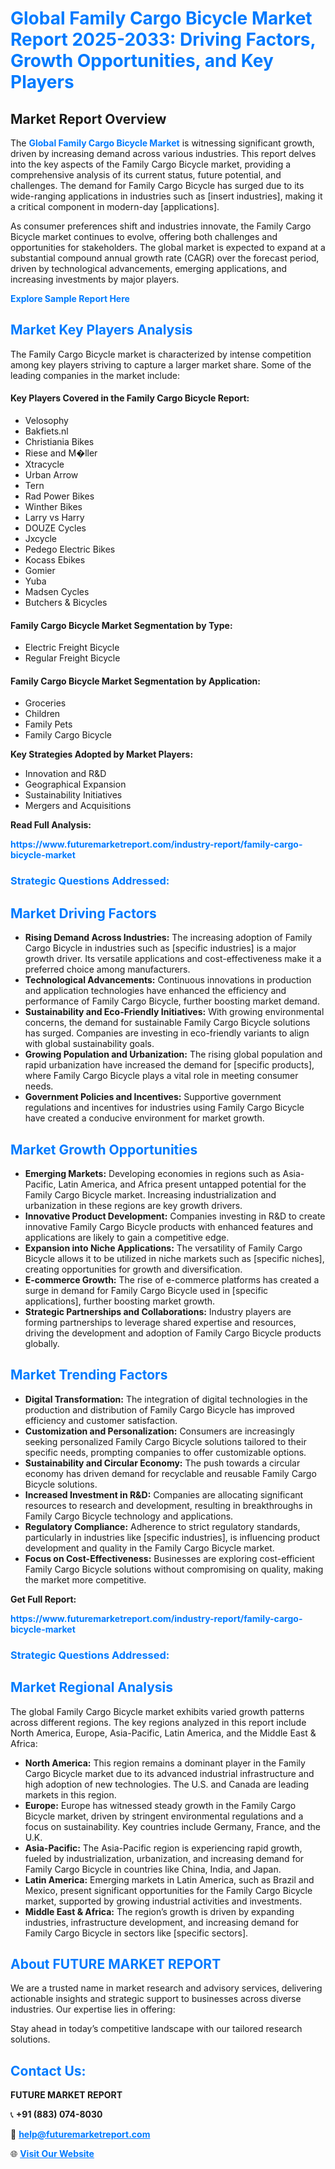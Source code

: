 <h1 style="color: #007BFF;">Global Family Cargo Bicycle Market Report 2025-2033: Driving Factors, Growth Opportunities, and Key Players</h1>

<section id="overview">
<h2>Market Report Overview</h2>
<p>The <a href="https://www.futuremarketreport.com/industry-report/family-cargo-bicycle-market" style="color: #007BFF; text-decoration: none;"><strong>Global Family Cargo Bicycle Market</strong></a> is witnessing significant growth, driven by increasing demand across various industries. This report delves into the key aspects of the Family Cargo Bicycle market, providing a comprehensive analysis of its current status, future potential, and challenges. The demand for Family Cargo Bicycle has surged due to its wide-ranging applications in industries such as [insert industries], making it a critical component in modern-day [applications].</p>
<p>As consumer preferences shift and industries innovate, the Family Cargo Bicycle market continues to evolve, offering both challenges and opportunities for stakeholders. The global market is expected to expand at a substantial compound annual growth rate (CAGR) over the forecast period, driven by technological advancements, emerging applications, and increasing investments by major players.</p>
</section>

<section id="overview">
<p><a href="https://www.futuremarketreport.com/request-sample/reportId=126210" style="color: #007BFF; text-decoration: none;"><strong>Explore Sample Report Here</strong></a></p>
</section>

<section id="key-players">
<h2 style="color: #007BFF;">Market Key Players Analysis</h2>
<p>The Family Cargo Bicycle market is characterized by intense competition among key players striving to capture a larger market share. Some of the leading companies in the market include:</p>
<h4>Key Players Covered in the Family Cargo Bicycle Report:</h4>
<ul><li>Velosophy</li><li>Bakfiets.nl</li><li>Christiania Bikes</li><li>Riese and M�ller</li><li>Xtracycle</li><li>Urban Arrow</li><li>Tern</li><li>Rad Power Bikes</li><li>Winther Bikes</li><li>Larry vs Harry</li><li>DOUZE Cycles</li><li>Jxcycle</li><li>Pedego Electric Bikes</li><li>Kocass Ebikes</li><li>Gomier</li><li>Yuba</li><li>Madsen Cycles</li><li>Butchers &amp; Bicycles</li></ul>
<h4>Family Cargo Bicycle Market Segmentation by Type:</h4>
<ul><li>Electric Freight Bicycle</li><li>Regular Freight Bicycle</li></ul>

<h4>Family Cargo Bicycle Market Segmentation by Application:</h4>
<ul><li>Groceries</li><li>Children</li><li>Family Pets</li><li>Family Cargo Bicycle</li></ul>
<p><strong>Key Strategies Adopted by Market Players:</strong></p>
<ul>
<li>Innovation and R&D</li>
<li>Geographical Expansion</li>
<li>Sustainability Initiatives</li>
<li>Mergers and Acquisitions</li>
</ul>
</section>

<section>
<p><strong>Read Full Analysis: </strong></p><a href="https://www.futuremarketreport.com/industry-report/family-cargo-bicycle-market" style="color: #007BFF; text-decoration: none;"><strong>https://www.futuremarketreport.com/industry-report/family-cargo-bicycle-market</strong></a>
<h3 style="color: #007BFF;">Strategic Questions Addressed:</h3>
</section>

<section id="driving-factors">
<h2 style="color: #007BFF;">Market Driving Factors</h2>
<ul>
<li><strong>Rising Demand Across Industries:</strong> The increasing adoption of Family Cargo Bicycle in industries such as [specific industries] is a major growth driver. Its versatile applications and cost-effectiveness make it a preferred choice among manufacturers.</li>
<li><strong>Technological Advancements:</strong> Continuous innovations in production and application technologies have enhanced the efficiency and performance of Family Cargo Bicycle, further boosting market demand.</li>
<li><strong>Sustainability and Eco-Friendly Initiatives:</strong> With growing environmental concerns, the demand for sustainable Family Cargo Bicycle solutions has surged. Companies are investing in eco-friendly variants to align with global sustainability goals.</li>
<li><strong>Growing Population and Urbanization:</strong> The rising global population and rapid urbanization have increased the demand for [specific products], where Family Cargo Bicycle plays a vital role in meeting consumer needs.</li>
<li><strong>Government Policies and Incentives:</strong> Supportive government regulations and incentives for industries using Family Cargo Bicycle have created a conducive environment for market growth.</li>
</ul>
</section>

<section id="growth-opportunities">
<h2 style="color: #007BFF;">Market Growth Opportunities</h2>
<ul>
<li><strong>Emerging Markets:</strong> Developing economies in regions such as Asia-Pacific, Latin America, and Africa present untapped potential for the Family Cargo Bicycle market. Increasing industrialization and urbanization in these regions are key growth drivers.</li>
<li><strong>Innovative Product Development:</strong> Companies investing in R&D to create innovative Family Cargo Bicycle products with enhanced features and applications are likely to gain a competitive edge.</li>
<li><strong>Expansion into Niche Applications:</strong> The versatility of Family Cargo Bicycle allows it to be utilized in niche markets such as [specific niches], creating opportunities for growth and diversification.</li>
<li><strong>E-commerce Growth:</strong> The rise of e-commerce platforms has created a surge in demand for Family Cargo Bicycle used in [specific applications], further boosting market growth.</li>
<li><strong>Strategic Partnerships and Collaborations:</strong> Industry players are forming partnerships to leverage shared expertise and resources, driving the development and adoption of Family Cargo Bicycle products globally.</li>
</ul>
</section>

<section id="trending-factors">
<h2 style="color: #007BFF;">Market Trending Factors</h2>
<ul>
<li><strong>Digital Transformation:</strong> The integration of digital technologies in the production and distribution of Family Cargo Bicycle has improved efficiency and customer satisfaction.</li>
<li><strong>Customization and Personalization:</strong> Consumers are increasingly seeking personalized Family Cargo Bicycle solutions tailored to their specific needs, prompting companies to offer customizable options.</li>
<li><strong>Sustainability and Circular Economy:</strong> The push towards a circular economy has driven demand for recyclable and reusable Family Cargo Bicycle solutions.</li>
<li><strong>Increased Investment in R&D:</strong> Companies are allocating significant resources to research and development, resulting in breakthroughs in Family Cargo Bicycle technology and applications.</li>
<li><strong>Regulatory Compliance:</strong> Adherence to strict regulatory standards, particularly in industries like [specific industries], is influencing product development and quality in the Family Cargo Bicycle market.</li>
<li><strong>Focus on Cost-Effectiveness:</strong> Businesses are exploring cost-efficient Family Cargo Bicycle solutions without compromising on quality, making the market more competitive.</li>
</ul>
</section>

<section>
<p><strong>Get Full Report: </strong></p><a href="https://www.futuremarketreport.com/industry-report/family-cargo-bicycle-market" style="color: #007BFF; text-decoration: none;"><strong>https://www.futuremarketreport.com/industry-report/family-cargo-bicycle-market</strong></a>
<h3 style="color: #007BFF;">Strategic Questions Addressed:</h3>
</section>


<section id="regional-analysis">
<h2 style="color: #007BFF;">Market Regional Analysis</h2>
<p>The global Family Cargo Bicycle market exhibits varied growth patterns across different regions. The key regions analyzed in this report include North America, Europe, Asia-Pacific, Latin America, and the Middle East & Africa:</p>
<ul>
<li><strong>North America:</strong> This region remains a dominant player in the Family Cargo Bicycle market due to its advanced industrial infrastructure and high adoption of new technologies. The U.S. and Canada are leading markets in this region.</li>
<li><strong>Europe:</strong> Europe has witnessed steady growth in the Family Cargo Bicycle market, driven by stringent environmental regulations and a focus on sustainability. Key countries include Germany, France, and the U.K.</li>
<li><strong>Asia-Pacific:</strong> The Asia-Pacific region is experiencing rapid growth, fueled by industrialization, urbanization, and increasing demand for Family Cargo Bicycle in countries like China, India, and Japan.</li>
<li><strong>Latin America:</strong> Emerging markets in Latin America, such as Brazil and Mexico, present significant opportunities for the Family Cargo Bicycle market, supported by growing industrial activities and investments.</li>
<li><strong>Middle East & Africa:</strong> The region’s growth is driven by expanding industries, infrastructure development, and increasing demand for Family Cargo Bicycle in sectors like [specific sectors].</li>
</ul>
</section>

<footer>
<h2 style="color: #007BFF;">About FUTURE MARKET REPORT</h2>
<p>We are a trusted name in market research and advisory services, delivering actionable insights and strategic support to businesses across diverse industries. Our expertise lies in offering:</p>

<p>Stay ahead in today’s competitive landscape with our tailored research solutions.</p>

<h2 style="color: #007BFF;">Contact Us:</h2>
<p><strong>FUTURE MARKET REPORT</strong></p>
<p>📞 <strong>+91 (883) 074-8030</strong></p>
<p>📧 <strong><a href="mailto:help@futuremarketreport.com" style="color: #007BFF;">help@futuremarketreport.com</a></strong></p>
<p>🌐 <strong><a href="https://www.futuremarketreport.com/" style="color: #007BFF;">Visit Our Website</a></strong></p>
</footer>
